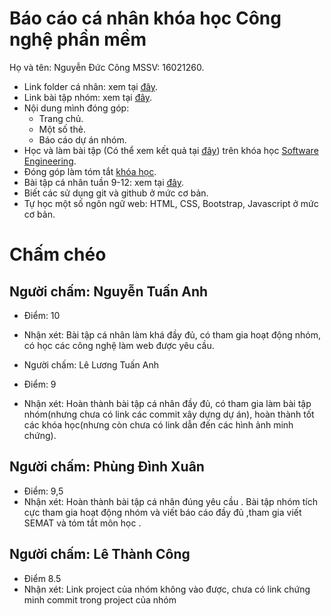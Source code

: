 ﻿# Báo cáo cá nhân khóa học Công nghệ phần mềm
Họ và tên: Nguyễn Đức Công
MSSV: 16021260.
* Link folder cá nhân: xem tại [đây](https://github.com/truonganhhoang/INT2208-2-2018/tree/master/NguyenDucCong).
* Link bài tập nhóm: xem tại [đây](https://github.com/truonganhhoang/INT2208-2-2018/tree/master/nhom-(everest)).
* Nội dung mình đóng góp:
   * Trang chủ.
   * Một số thẻ.
   * Báo cáo dự án nhóm.
* Học và làm bài tập (Có thể xem kết quả tại [đây](https://github.com/truonganhhoang/INT2208-2-2018/tree/master/NguyenDucCong)) trên khóa học [Software Engineering](https://courses.edx.org/courses/course-v1:UBCx+SoftEng1x+1T2018/course/).
* Đóng góp làm tóm tắt [khóa học](https://docs.google.com/document/d/1a4i_31R8WBUAnF91syr1FwBpKoAiTY6rEJt1xWjb74M).
* Bài tập cá nhân tuần 9-12: xem tại [đây](https://github.com/truonganhhoang/INT2208-2-2018/tree/master/NguyenDucCong/Tinycard).
* Biết các sử dụng git và github ở mức cơ bản.
* Tự học một số ngôn ngữ web: HTML, CSS, Bootstrap, Javascript ở mức cơ bản.

# Chấm chéo

## Người chấm: Nguyễn Tuấn Anh
- Điểm: 10
- Nhận xét: Bài tập cá nhân làm khá đầy đủ, có tham gia hoạt động nhóm, có học các công nghệ làm web được yêu cầu.

- Người chấm: Lê Lương Tuấn Anh
- Điểm: 9
- Nhận xét: Hoàn thành bài tập cá nhân đầy đủ, có tham gia làm bài tập nhóm(nhưng chưa có link các commit xây dựng dự án), hoàn thành tốt các khóa học(nhưng còn chưa có link dẫn đến các hình ảnh minh chứng).

## Người chấm: Phùng Đình Xuân
- Điểm: 9,5
- Nhận xét: Hoàn thành bài tập cá nhân đúng yêu cầu . Bài tập nhóm tích cực tham gia hoạt động nhóm và viết báo cáo đầy đủ ,tham gia viết SEMAT và tóm tắt môn học .

## Người chấm: Lê Thành Công
- Điểm 8.5
- Nhận xét: Link project của nhóm không vào được, chưa có link chứng minh commit trong project của nhóm

